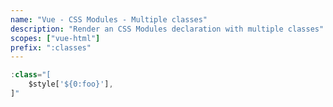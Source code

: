 ```yaml
---
name: "Vue - CSS Modules - Multiple classes"
description: "Render an CSS Modules declaration with multiple classes"
scopes: ["vue-html"]
prefix: ":classes"
---
```


```typescript
:class="[
	$style['${0:foo}'],
]"
```
